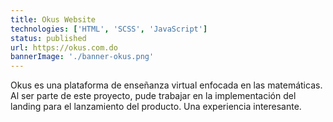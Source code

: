 ```yaml
---
title: Okus Website
technologies: ['HTML', 'SCSS', 'JavaScript']
status: published
url: https://okus.com.do
bannerImage: './banner-okus.png'
---
```


Okus es una plataforma de enseñanza virtual enfocada en las matemáticas. Al ser parte de este proyecto, pude trabajar en la implementación del landing para el lanzamiento del producto. Una experiencia interesante.
